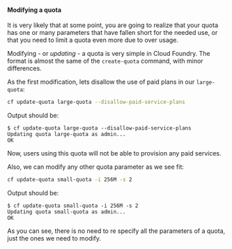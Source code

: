 #### Modifying a quota

It is very likely that at some point, you are going to realize that your quota has one or many parameters that have fallen short for the needed use, or that you need to limit a quota even more due to over usage.

Modifying - or *updating* - a quota is very simple in Cloud Foundry. The format is almost the same of the `create-quota` command, with minor differences.

As the first modification, lets disallow the use of paid plans in our `large-quota`:

```sh
cf update-quota large-quota --disallow-paid-service-plans
```

Output should be:

```
$ cf update-quota large-quota --disallow-paid-service-plans
Updating quota large-quota as admin...
OK
```

Now, users using this quota will not be able to provision any paid services.

Also, we can modify any other quota parameter as we see fit:

```sh
cf update-quota small-quota -i 256M -s 2
```

Output should be:

```
$ cf update-quota small-quota -i 256M -s 2
Updating quota small-quota as admin...
OK
```

As you can see, there is no need to re specify all the parameters of a quota, just the ones we need to modify.
